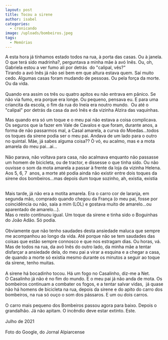```yaml
---
layout: post
title: Tocou a sirene
author: isabel
categories:
  - cronicando
image: /uploads/bombeiros.jpeg
tags:
  - Memórias
---
```

A esta hora j&aacute; t&iacute;nhamos estado todos na rua, &agrave; porta das casas. Ou &agrave; janela. O que ter&aacute; sido madrinha?, perguntava a minha m&atilde;e &agrave; av&oacute; In&ecirc;s. Ou, oh, Gabriela estou a ver fumo ali por detr&aacute;s&nbsp; do "calipal, v&ecirc;s?"<br>Tirando a av&oacute; In&ecirc;s j&aacute; n&atilde;o sei bem em que altura estava quem. Sa&iacute; muito cedo. Algumas casas foram mudando de pessoas. Ou pela for&ccedil;a da morte. Ou da vida.<br><br>Quando era assim os tr&ecirc;s ou quatro apitos eu n&atilde;o entrava em p&acirc;nico. Se n&atilde;o via fumo, era porque era longe. Ou pequeno, pensava eu. E para uma criancita da escola, o fim da rua do Ineia era noutro mundo.&nbsp; Ou até o "calipal" por detr&aacute;s da casa da av&oacute; In&ecirc;s e da vizinha Alzira das vaquinhas.

Mas quando era s&oacute; um toque e o meu pai n&atilde;o estava a coisa complicava. Os seguros que ia fazer em Vale de Cavalos e que foram, durante anos, a forma de n&atilde;o passarmos mal, a Casal amarela, a curva do Moedas…todos os toques da sirene podia ser o meu pai. Andava de um lado para o outro no quintal. M&atilde;e, j&aacute; sabes alguma coisa?? &Ograve; v&oacute;, eu acalmo, mas e a mota amarela do meu pai…ai…<br><br>N&atilde;o parava, n&atilde;o voltava para casa, n&atilde;o acalmava enquanto n&atilde;o passasse um homem de bicicleta, ou de tractor, e dissesse o que tinha sido. Ou n&atilde;o ouvisse o som da mota amarela a passar &agrave; frente da loja da vizinha Helena.<br>Aos 5, 6, 7&nbsp; anos, a morte até podia ainda n&atilde;o existir entre dois toques da sirene dos bombeiros…mas depois dum toque sozinho, ah, existia, existia

<br>Mais tarde, j&aacute; n&atilde;o era a motita amarela. Era o carro cor de laranja, em segunda m&atilde;o, comprado quando chegou da Fran&ccedil;a (o meu pai, fosse por coincid&ecirc;ncia ou n&atilde;o, sa&iacute;a a mim (LOL) e gostava muito de amarelo…ou aparentado de amarelo…).<br>Mas o resto continuou igual. Um toque da sirene e tinha sido o Boguinhas do Jo&atilde;o Ad&atilde;o. S&oacute; podia.<br><br>Obviamente que n&atilde;o tenho saudades desta ansiedade maluca que sempre me acompanhou ao longo da vida. Até porque n&atilde;o se tem saudades das coisas que est&atilde;o sempre connosco e que nos estragam dias. Ou horas, v&aacute;.<br>Mas de todos na rua, da av&oacute; In&ecirc;s do outro lado, da minha m&atilde;e a tentar disfar&ccedil;ar a ansiedade dela, do meu pai a virar a esquina e a chegar a casa, de quando a morte s&oacute; existia mesmo durante os minutos a seguir ao toque da sirene, tenho muitas.<br><br>A sirene h&aacute; bocadinho tocou. H&aacute; um fogo no Casalinho, diz-me a Net.<br>O Casalinho j&aacute; n&atilde;o é no fim do mundo. E o meu pai j&aacute; n&atilde;o anda de mota. Os bombeiros continuam a combater os fogos, e a tentar salvar vidas,&nbsp; j&aacute; quase n&atilde;o h&aacute; homens de bicicleta na rua, depois da sirene e do apito do carro dos bombeiros, na rua s&oacute; ou&ccedil;o o som dos p&aacute;ssaros. E um ou dois carros.<br><br>O carro mais pequeno dos Bombeiros passou agora para baixo. Depois o grandalh&atilde;o. J&aacute; n&atilde;o apitam. O inc&ecirc;ndio deve estar extinto. Este.<br><br>Julho de 2021<br><br>Foto do Google, do Jornal Alpiarcense<br><br><br>&nbsp;
